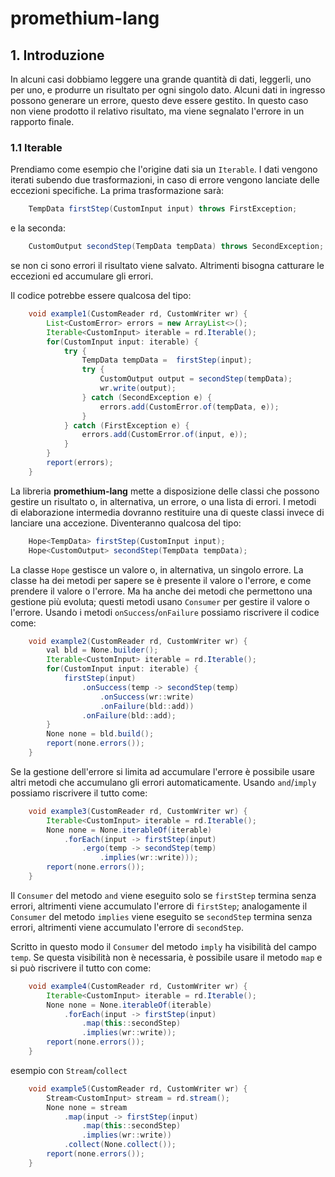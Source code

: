 # promethium-lang

## 1. Introduzione
In alcuni casi dobbiamo leggere una grande quantità di dati, leggerli, uno per uno, e produrre un risultato per ogni singolo dato.
Alcuni dati in ingresso possono generare un errore, questo deve essere gestito. In questo caso non viene prodotto il relativo risultato, ma viene segnalato l'errore in un rapporto finale.

### 1.1 Iterable
Prendiamo come esempio che l'origine dati sia un `Iterable`. I dati vengono iterati subendo due trasformazioni, in caso di errore vengono lanciate delle eccezioni specifiche. La prima trasformazione sarà:
```java
    TempData firstStep(CustomInput input) throws FirstException;
```
e la seconda:
```java
    CustomOutput secondStep(TempData tempData) throws SecondException;
```
se non ci sono errori il risultato viene salvato. Altrimenti bisogna catturare le eccezioni ed accumulare gli errori.

Il codice potrebbe essere qualcosa del tipo:
```java
    void example1(CustomReader rd, CustomWriter wr) {
        List<CustomError> errors = new ArrayList<>();
        Iterable<CustomInput> iterable = rd.Iterable();
        for(CustomInput input: iterable) {
            try {
                TempData tempData =  firstStep(input);
                try {
                    CustomOutput output = secondStep(tempData);
                    wr.write(output);
                } catch (SecondException e) {
                    errors.add(CustomError.of(tempData, e));
                }
            } catch (FirstException e) {
                errors.add(CustomError.of(input, e));
            }
        }
        report(errors);
    }
```
La libreria **promethium-lang** mette a disposizione delle classi che possono gestire un risultato o, in alternativa, un errore, o una lista di errori.
I metodi di elaborazione intermedia dovranno restituire una  di queste classi invece di lanciare una accezione. Diventeranno qualcosa del tipo:
```java
    Hope<TempData> firstStep(CustomInput input);
    Hope<CustomOutput> secondStep(TempData tempData);
```
La classe `Hope` gestisce un valore o, in alternativa, un singolo errore. La classe ha dei metodi per sapere se è presente il valore o l'errore, e come prendere il valore o l'errore. Ma ha anche dei metodi che permettono una gestione più evoluta; questi metodi usano `Consumer` per gestire il valore o l'errore.
Usando i metodi `onSuccess`/`onFailure` possiamo riscrivere il codice come:
```java
    void example2(CustomReader rd, CustomWriter wr) {
        val bld = None.builder();
        Iterable<CustomInput> iterable = rd.Iterable();
        for(CustomInput input: iterable) {
            firstStep(input)
                .onSuccess(temp -> secondStep(temp)
                    .onSuccess(wr::write)
                    .onFailure(bld::add))
                .onFailure(bld::add);
        }
        None none = bld.build();
        report(none.errors());
    }
```
Se la gestione dell'errore si limita ad accumulare l'errore è possibile usare altri metodi che accumulano gli errori automaticamente. Usando `and`/`imply` possiamo riscrivere il tutto come:
```java
    void example3(CustomReader rd, CustomWriter wr) {
        Iterable<CustomInput> iterable = rd.Iterable();
        None none = None.iterableOf(iterable)
            .forEach(input -> firstStep(input)
                .ergo(temp -> secondStep(temp)
                    .implies(wr::write)));
        report(none.errors());
    }
```
Il `Consumer` del metodo `and` viene eseguito solo se `firstStep` termina senza errori, altrimenti viene accumulato l'errore di `firstStep`; analogamente il `Consumer` del metodo `implies` viene eseguito se `secondStep` termina senza errori, altrimenti viene accumulato l'errore di `secondStep`.

Scritto in questo modo il `Consumer` del metodo `imply` ha visibilità del campo `temp`. Se questa visibilità non è necessaria, è possibile usare il metodo `map` e si può riscrivere il tutto con come:
```java
    void example4(CustomReader rd, CustomWriter wr) {
        Iterable<CustomInput> iterable = rd.Iterable();
        None none = None.iterableOf(iterable)
            .forEach(input -> firstStep(input)
                .map(this::secondStep)
                .implies(wr::write));
        report(none.errors());
    }
```

esempio con `Stream`/`collect`
```java
    void example5(CustomReader rd, CustomWriter wr) {
        Stream<CustomInput> stream = rd.stream();
        None none = stream
            .map(input -> firstStep(input)
                .map(this::secondStep)
                .implies(wr::write))
            .collect(None.collect());
        report(none.errors());
    }
```